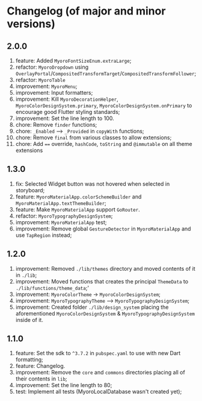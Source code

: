 # Changelog (of major and minor versions)

## 2.0.0

1. feature: Added `MyoroFontSizeEnum.extraLarge`;
1. refactor: `MyoroDropdown` using `OverlayPortal`/`CompositedTransformTarget`/`CompositedTransformFollower`;
1. refactor: `MyoroTable`
1. improvement: `MyoroMenu`;
1. improvement: Input formatters;
1. improvement: Kill `MyoroDecorationHelper`, `MyoroColorDesignSystem.primary`, `MyoroColorDesignSystem.onPrimary` to encourage good Flutter styling standards;
1. improvement: Set the line length to 100.
1. chore: Remove `finder` functions;
1. chore: `_Enabled` --> `_Provided` in `copyWith` functions;
1. chore: Remove `final` from various classes to allow extensions;
1. chore: Add `==` override, `hashCode`, `toString` and `@immutable` on all theme extensions

## 1.3.0

1. fix: Selected Widget button was not hovered when selected in storyboard;
1. feature: `MyoroMaterialApp.colorSchemeBuilder` and `MyoroMaterialApp.textThemeBuilder`;
1. feature: Make `MyoroMaterialApp` support `GoRouter`.
1. refactor: `MyoroTypographyDesignSystem`;
1. improvement: `MyoroMaterialApp` test;
1. improvement: Remove global `GestureDetector` in `MyoroMaterialApp` and use `TapRegion` instead;

## 1.2.0

1. improvement: Removed `./lib/themes` directory and moved contents of it in `./lib`;
1. improvement: Moved functions that creates the principal `ThemeData` to `./lib/functions/theme_data`;'
1. improvement: `MyoroColorTheme` -> `MyoroColorDesignSystem`;
1. improvement: `MyoroTypographyTheme` --> `MyoroTypographyDesignSystem`;
1. improvement: Created folder `./lib/design_system` placing the aforementioned `MyoroColorDesignSystem` & `MyoroTypographyDesignSystem` inside of it.

## 1.1.0

1. feature: Set the sdk to `^3.7.2` in `pubspec.yaml` to use with new Dart formatting;
1. feature: Changelog.
1. improvement: Remove the `core` and `commons` directories placing all of their contents in `lib`;
1. improvement: Set the line length to 80;
1. test: Implement all tests (MyoroLocalDatabase wasn't created yet);
